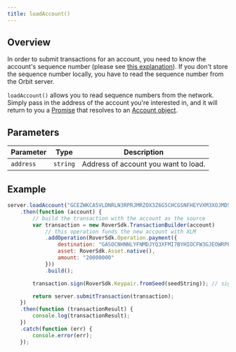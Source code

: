 ```yaml
---
title: loadAccount()
---
```


## Overview

In order to submit transactions for an account, you need to know the account's sequence number (please see [this explanation](../readme.md#sequence-numbers)).  If you don't store the sequence number locally, you have to read the sequence number from the Orbit  server.

`loadAccount()` allows you to read sequence numbers from the network.  Simply pass in the address of the account you're interested in, and it will return to you a [Promise](https://developer.mozilla.org/en-US/docs/Web/JavaScript/Reference/Global_Objects/Promise) that resolves to an [Account object](https://github.com/laxmicoinofficial/rover-js-sdk/blob/master/src/account.js).

## Parameters

| Parameter | Type | Description |
| --- | --- | --- |
| `address` | `string` | Address of account you want to load. |

## Example

```js
server.loadAccount("GCEZWKCA5VLDNRLN3RPRJMRZOX3Z6G5CHCGSNFHEYVXM3XOJMDS674JZ")
    .then(function (account) {
        // build the transaction with the account as the source
        var transaction = new RoverSdk.TransactionBuilder(account)
            // this operation funds the new account with XLM
            .addOperation(RoverSdk.Operation.payment({
                destination: "GASOCNHNNLYFNMDJYQ3XFMI7BYHIOCFW3GJEOWRPEGK2TDPGTG2E5EDW",
                asset: RoverSdk.Asset.native(),
                amount: "20000000"
            }))
            .build();

        transaction.sign(RoverSdk.Keypair.fromSeed(seedString)); // sign the transaction

        return server.submitTransaction(transaction);
    })
    .then(function (transactionResult) {
        console.log(transactionResult);
    })
    .catch(function (err) {
        console.error(err);
    });
```
